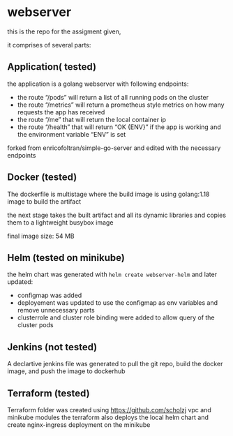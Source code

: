 # webserver

this is the repo for the assigment given,

it comprises of several parts:

## Application( tested)
the application is a golang webserver with following endpoints:
- the route “/pods” will return a list of all running pods on the cluster
- the route “/metrics” will return a prometheus style metrics on how many requests the app has received
- the route “/me” that will return the local container ip
- the route “/health” that will return “OK {ENV}” if the app is working and the environment variable “ENV” is set

forked from enricofoltran/simple-go-server and edited with the necessary endpoints

## Docker (tested)
The dockerfile is multistage where the build image is using golang:1.18 image to build the artifact

the next stage takes the built artifact and all its dynamic libraries and copies them to a lightweight busybox image

final image size: 54 MB

## Helm (tested on minikube)
the helm chart was generated with `helm create webserver-helm` and later updated:
 - configmap was added
 - deployement was updated to use the configmap as env variables and remove unnecessary parts
 - clusterrole and cluster role binding were added to allow query of the cluster pods

## Jenkins (not tested)
A declartive jenkins file was generated to pull the git repo, build the docker image, and push the image to dockerhub

## Terraform (tested)
Terraform folder was created using https://github.com/scholzj vpc and minikube modules
the terraform also deploys the local helm chart and create nginx-ingress deployment on the minikube




